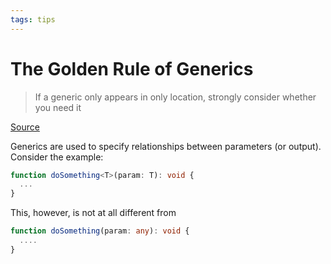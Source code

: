 ```yaml
---
tags: tips
---
```


# The Golden Rule of Generics
> If a generic only appears in only location, strongly consider whether you need it

[Source](https://effectivetypescript.com/2020/08/12/generics-golden-rule/)

Generics are used to specify relationships between parameters (or output). Consider the example:

```ts
function doSomething<T>(param: T): void {
  ...
}
```

This, however, is not at all different from
```ts
function doSomething(param: any): void {
  ....
}
```
